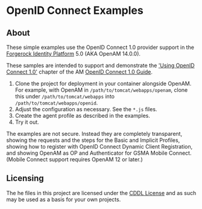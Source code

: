 <!-- 
The contents of this file are subject to the terms of the Common Development and
Distribution License (the License). You may not use this file except in 
compliance with the License.

You can obtain a copy of the License at legal/CDDLv1.0.txt. See the License for 
the specific language governing permission and limitations under the License.
When distributing Covered Software, include this CDDL Header Notice in each file
and include the License file at legal/CDDLv1.0.txt. If applicable, add the 
following below the CDDL Header, with the fields enclosed by brackets [] 
replaced by your own identifying information: 
"Portions copyright [year] [name of copyright owner]".

Copyright 2013-2025 Ping Identity Corporation.
-->
# OpenID Connect Examples


## About

These simple examples use the OpenID Connect 1.0 provider support in
the [Forgerock Identity Platform](https://www.forgerock.com/platform/) 5.0 (AKA OpenAM 14.0.0). 

These samples are intended to support and demonstrate the ['Using OpenID Connect 1.0'](https://backstage.forgerock.com/docs/am/5/oidc1-guide/#chap-oidc1-usage) chapter of the AM [OpenID Connect 1.0 Guide](https://backstage.forgerock.com/docs/am/5/oidc1-guide/). 

1.   Clone the project for deployment in your container alongside OpenAM.
     For example, with OpenAM in `/path/to/tomcat/webapps/openam`,
     clone this under `/path/to/tomcat/webapps`
     into `/path/to/tomcat/webapps/openid`.
2.   Adjust the configuration as necessary.
     See the `*.js` files.
3.   Create the agent profile as described in the examples.
4.   Try it out.

The examples are not secure. Instead they are completely transparent,
showing the requests and the steps for the Basic and Implicit Profiles,
showing how to register with OpenID Connect Dynamic Client Registration,
and showing OpenAM as OP and Authenticator for GSMA Mobile Connect.
(Mobile Connect support requires OpenAM 12 or later.)

## Licensing

The he files in this project are licensed under the [CDDL License](https://forum.forgerock.com/cddlv1-0/) and as such may be used as a basis for your own projects.

